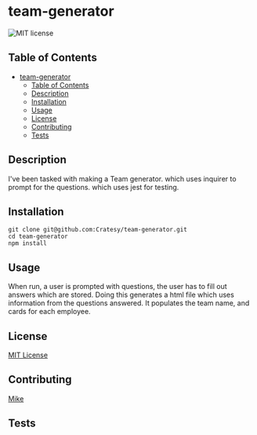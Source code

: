 # team-generator

![MIT license](https://img.shields.io/badge/license-MIT-green)

## Table of Contents

- [team-generator](#team-generator)
  - [Table of Contents](#table-of-contents)
  - [Description](#description)
  - [Installation](#installation)
  - [Usage](#usage)
  - [License](#license)
  - [Contributing](#contributing)
  - [Tests](#tests)

## Description

I've been tasked with making a Team generator.
which uses inquirer to prompt for the questions.
which uses jest for testing.

## Installation

```
git clone git@github.com:Cratesy/team-generator.git
cd team-generator
npm install
```

## Usage

When run, a user is prompted with questions, the user has to fill out answers which are stored.
Doing this generates a html file which uses information from the questions answered.
It populates the team name, and cards for each employee.

## License

[MIT License](https://opensource.org/licenses/MIT)

## Contributing

[Mike](https://github.com/Cratesy)

## Tests

